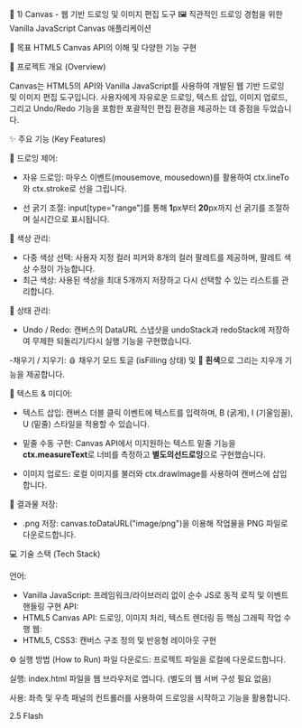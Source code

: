 🌟 1) Canvas - 웹 기반 드로잉 및 이미지 편집 도구
🖼️ 직관적인 드로잉 경험을 위한 Vanilla JavaScript Canvas 애플리케이션

🎯 목표	HTML5 Canvas API의 이해 및 다양한 기능 구현

🚀 프로젝트 개요 (Overview)

Canvas는 HTML5의 <canvas> $\text{API}$와 Vanilla JavaScript를 사용하여 개발된 웹 기반 드로잉 및 이미지 편집 도구입니다. 사용자에게 자유로운 드로잉, 텍스트 삽입, 이미지 업로드, 그리고 Undo/Redo 기능을 포함한 포괄적인 편집 환경을 제공하는 데 중점을 두었습니다.

✨ 주요 기능 (Key Features)

🎨 드로잉 제어: 
- 자유 드로잉: 마우스 이벤트(mousemove, mousedown)를 활용하여 $\text{ctx.lineTo}$와 $\text{ctx.stroke}$로 선을 그립니다.

- 선 굵기 조절: $\text{input[type="range"]}$를 통해 $\mathbf{1\text{px}}$부터 $\mathbf{20\text{px}}$까지 선 굵기를 조절하며 실시간으로 표시됩니다.

🌈 색상 관리:
- 다중 색상 선택: 사용자 지정 컬러 피커와 8개의 컬러 팔레트를 제공하며, 팔레트 색상 수정이 가능합니다.
- 최근 색상: 사용된 색상을 최대 5개까지 저장하고 다시 선택할 수 있는 리스트를 관리합니다.

🔄 상태 관리:	
- Undo / Redo:	캔버스의 DataURL 스냅샷을 $\text{undoStack}$과 $\text{redoStack}$에 저장하여 무제한 되돌리기/다시 실행 기능을 구현했습니다.

-채우기 / 지우기: 🩸 채우기 모드 토글 (isFilling 상태) 및 🧼 $\mathbf{흰색}$으로 그리는 지우개 기능을 제공합니다.

📝 텍스트 & 미디어:	
- 텍스트 삽입:	캔버스 더블 클릭 이벤트에 텍스트를 입력하며, B (굵게), I (기울임꼴), U (밑줄) 스타일을 적용할 수 있습니다.
  
- 밑줄 수동 구현: $\text{Canvas API}$에서 미지원하는 텍스트 밑줄 기능을 $\mathbf{ctx.measureText}$로 너비를 측정하고 $\mathbf{별도의 선 드로잉}$으로 구현했습니다.
  
- 이미지 업로드: 로컬 이미지를 불러와 $\text{ctx.drawImage}$를 사용하여 캔버스에 삽입합니다.
  
💾 결과물 저장: 
- .png 저장: $\text{canvas.toDataURL("image/png")}$을 이용해 작업물을 PNG 파일로 다운로드합니다.
  
💻 기술 스택 (Tech Stack)

언어:	
- Vanilla JavaScript: 프레임워크/라이브러리 없이 순수 $\text{JS}$로 동적 로직 및 이벤트 핸들링 구현
API:
- HTML5 Canvas API: 드로잉, 이미지 처리, 텍스트 렌더링 등 핵심 그래픽 작업 수행
웹:
- HTML5, CSS3:	캔버스 구조 정의 및 반응형 레이아웃 구현

⚙️ 실행 방법 (How to Run)
파일 다운로드: 프로젝트 파일을 로컬에 다운로드합니다.

실행: index.html 파일을 웹 브라우저로 엽니다. (별도의 웹 서버 구성 필요 없음)

사용: 좌측 및 우측 패널의 컨트롤러를 사용하여 드로잉을 시작하고 기능을 활용합니다.







2.5 Flash

